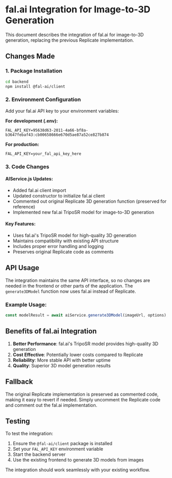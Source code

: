 # fal.ai Integration for Image-to-3D Generation

This document describes the integration of fal.ai for image-to-3D generation, replacing the previous Replicate implementation.

## Changes Made

### 1. Package Installation
```bash
cd backend
npm install @fal-ai/client
```

### 2. Environment Configuration
Add your fal.ai API key to your environment variables:

**For development (.env):**
```
FAL_API_KEY=95638d63-2011-4a66-bf8a-b3647febaf43:cb00658666e670d5ae87a52ce827b874
```

**For production:**
```
FAL_API_KEY=your_fal_api_key_here
```

### 3. Code Changes

#### AIService.js Updates:
- Added fal.ai client import
- Updated constructor to initialize fal.ai client
- Commented out original Replicate 3D generation function (preserved for reference)
- Implemented new fal.ai TripoSR model for image-to-3D generation

#### Key Features:
- Uses fal.ai's TripoSR model for high-quality 3D generation
- Maintains compatibility with existing API structure
- Includes proper error handling and logging
- Preserves original Replicate code as comments

## API Usage

The integration maintains the same API interface, so no changes are needed in the frontend or other parts of the application. The `generate3DModel` function now uses fal.ai instead of Replicate.

### Example Usage:
```javascript
const modelResult = await aiService.generate3DModel(imageUrl, options);
```

## Benefits of fal.ai Integration

1. **Better Performance**: fal.ai's TripoSR model provides high-quality 3D generation
2. **Cost Effective**: Potentially lower costs compared to Replicate
3. **Reliability**: More stable API with better uptime
4. **Quality**: Superior 3D model generation results

## Fallback

The original Replicate implementation is preserved as commented code, making it easy to revert if needed. Simply uncomment the Replicate code and comment out the fal.ai implementation.

## Testing

To test the integration:
1. Ensure the `@fal-ai/client` package is installed
2. Set your `FAL_API_KEY` environment variable
3. Start the backend server
4. Use the existing frontend to generate 3D models from images

The integration should work seamlessly with your existing workflow.
